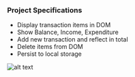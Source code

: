 ### Project Specifications 

- Display transaction items in DOM
- Show Balance, Income, Expenditure
- Add new transaction and reflect in total
- Delete items from DOM
- Persist to local storage

![alt text](public/logo512.png)